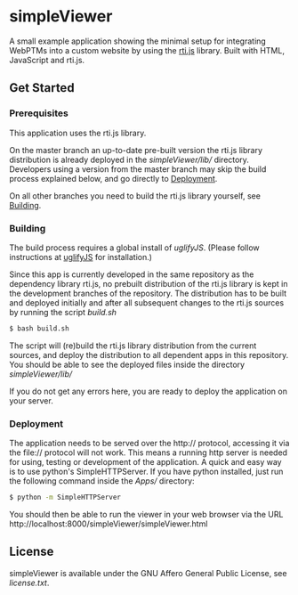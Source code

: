 # simpleViewer #

A small example application showing the minimal setup for integrating WebPTMs into a custom website by using the [rti.js](../../Library/README.md)
 library.
Built with HTML, JavaScript and rti.js.


## Get Started ##

### Prerequisites ###

This application uses the rti.js library.

On the master branch an up-to-date pre-built version the rti.js library distribution is already deployed in the *simpleViewer/lib/* directory. Developers using a version from the master branch may skip the build process explained below, and go directly to [Deployment](#Deployment).

On all other branches you need to build the rti.js library yourself, see [Building](#Building).

### <a name="Building"></a> Building ###

The build process requires a global install of *uglifyJS*. (Please follow instructions at [uglifyJS](https://github.com/mishoo/UglifyJS2) for installation.)


Since this app is currently developed in the same repository as the dependency library rti.js, no
prebuilt distribution of the rti.js library is kept in the development branches of the repository. The distribution has to be built and deployed initially and after all subsequent changes to the rti.js sources by running the
script *build.sh*

```bash
$ bash build.sh
```

The script will (re)build the rti.js library distribution from the current sources, and deploy the distribution to all dependent apps in this repository. You should be able to see the deployed files inside
the directory *simpleViewer/lib/*

If you do not get any errors here, you are ready to deploy the application on your server.


### <a name="Deployment"></a> Deployment ###

The application needs to be served over the http:// protocol, accessing it via the file:// protocol will not work. This means a running http server is needed for using, testing or development of the application.
A quick and easy way is to use python's SimpleHTTPServer. If you have python installed, just run the following command inside the *Apps/* directory:

```bash
$ python -m SimpleHTTPServer
```
You should then be able to run the viewer in your web browser via the URL http://localhost:8000/simpleViewer/simpleViewer.html


## License ##

simpleViewer is available under the GNU Affero General Public License, see *license.txt*.
